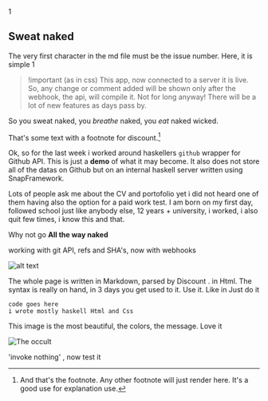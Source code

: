 1

Sweat naked
-----------

The very first character in the md file must be the issue number. Here, it is simple 1

>!important (as in css)
>This app, now connected to a server it is live. So, any change or comment added will be shown only after the webhook, the api, will compile it.
>Not for long anyway! There will be a lot of new features as days pass by.

So you sweat naked, you *breathe* naked, you _eat_ naked wicked.

That's some text with a footnote for discount.[^1]

Ok, so for the last week i worked around haskellers `github` wrapper for Github API.
This is just a __demo__ of what it may become. It also does not store all of the datas on Github but on an internal haskell server written using SnapFramework.

Lots of people ask me about the CV and portofolio yet i did not heard one of them having also the option for a paid work test.
I am born on my first day, followed school just like anybody else, 12 years + university, i worked, i also quit few times, i know this and that.

Why not go **All the way naked**

working with git API, refs and SHA's, now with webhooks

![alt text](london.jpg "Logo Title Text 1")

The whole page is written in Markdown, parsed by Discount . in Html. The syntax is really on hand, in 3 days you get used to it.
Use it. Like in Just do it

	code goes here
	i wrote mostly haskell Html and Css 

This image is the most beautiful, the colors, the message. Love it

![The occult](occult.jpg)

'invoke nothing' , now test it

[^1]: And that's the footnote. Any other footnote will just render here. It's a good use for explanation use.
[^2]: I don't remember the source.
